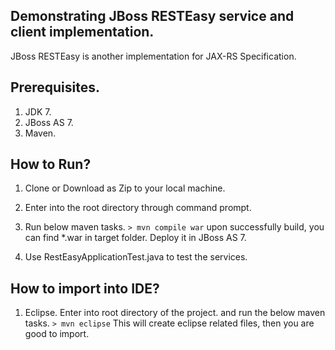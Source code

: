 ## Demonstrating JBoss RESTEasy service and client implementation.
   JBoss RESTEasy is another implementation for JAX-RS Specification.

## Prerequisites.
   1. JDK 7.
   2. JBoss AS 7.
   3. Maven.

## How  to Run?
  1. Clone or Download as Zip to your local machine.
  2. Enter into the root directory through command prompt.
  3. Run below maven tasks.
     ``` > mvn compile war ```
     upon successfully build, you can find *.war in target folder. Deploy it in JBoss AS 7.

  4. Use RestEasyApplicationTest.java to test the services.

## How to import into IDE?
  1. Eclipse.
     Enter  into root directory of the project. and run the below maven tasks.
     ``` > mvn eclipse ```
     This will create eclipse related files, then you are good to import.